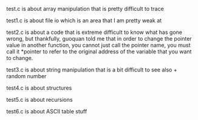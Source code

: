 test.c is about array manipulation that is pretty difficult to trace

test1.c is about file io which is an area that I am pretty weak at

test2.c is about a code that is extreme difficult to know what has gone wrong, but thankfully, guoquan told me that in order to change the pointer value in another function, you cannot just call the pointer name, you must call it *pointer to refer to the original address of the variable that you want to change.

test3.c is about string manipulation that is a bit difficult to see also + random number

test4.c is about structures

test5.c is about recursions

test6.c is about ASCII table stuff